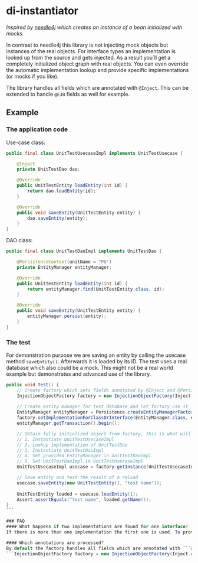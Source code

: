 # di-instantiator
_Inspired by [needle4j](https://github.com/needle4j/needle4j/) which creates an instance of a bean initialized with mocks._

In contrast to needle4j this library is not injecting mock objects but instances of the real objects. For interface types an implementation is looked up from the source and gets injected.
As a result you´ll get a completely initialized object graph with real objects.
You can even override the automatic implementation lookup and provide specific implementations (or mocks if you like).

The library handles all fields which are annotated with ```@Inject```. This can be extended to handle ```@EJB``` fields as well for example.

## Example

### The application code
Use-case class:

```java
public final class UnitTestUsecaseImpl implements UnitTestUsecase {

	@Inject
	private UnitTestDao dao;

	@Override
	public UnitTestEntity loadEntity(int id) {
		return dao.loadEntity(id);
	}

	@Override
	public void saveEntity(UnitTestEntity entity) {
		dao.saveEntity(entity);
	}
}
```

DAO class:
```java
public final class UnitTestDaoImpl implements UnitTestDao {

	@PersistenceContext(unitName = "PU")
	private EntityManager entityManager;

	@Override
	public UnitTestEntity loadEntity(int id) {
		return entityManager.find(UnitTestEntity.class, id);
	}

	@Override
	public void saveEntity(UnitTestEntity entity) {
		entityManager.persist(entity);
	}
}
```

### The test
For demonstration purpose we are saving an entity by calling the usecase method ```saveEntity()```.
Afterwards it is loaded by its ID.
The test uses a real database which also could be a mock.
This might not be a real world example but demonstrates and advanced use of the library.
````java
public void test() {
	// Create factory which sets fields annotated by @Inject and @PersistenceContext
	InjectionObjectFactory factory = new InjectionObjectFactory(Inject.class, PersistenceContext.class);
	
	// Create entity manager for test database and let factory use it
	EntityManager entityManager = Persistence.createEntityManagerFactory("TestPU", null).createEntityManager();
	factory.setImplementationForClassOrInterface(EntityManager.class, entityManager);
	entityManager.getTransaction().begin();

	// Obtain fully initialized object from factory, this is what will happen:
	// 1. Instantiate UnitTestUsecaseImpl
	// 2. Lookup implementation of UnitTestDao
	// 3. Instantiate UnitTestDaoImpl 
	// 4. Set provided EntityManager in UnitTestDaoImpl
	// 5. Set UnitTestDaoImpl in UnitTestUsecaseImpl
	UnitTestUsecaseImpl usecase = factory.getInstance(UnitTestUsecaseImpl.class);

	// Save entity and test the result of a reload
	usecase.saveEntity(new UnitTestEntity(1, "test name"));
	
	UnitTestEntity loaded = usecase.loadEntity(1);
	Assert.assertEquals("test name", loaded.getName());
}
```

### FAQ
#### What happens if two implementations are found for one interface?
If there is more than one implementation the first one is used. To provide a specific implementation use ```factory.setImplementationForClassOrInterface(Class, object)```.

#### Which annotations are processed?
By default the factory handles all fields which are annotated with ```@Inject```. This can be changed by passing additional annotations in the constructor:
```InjectionObjectFactory factory = new InjectionObjectFactory(Inject.class, EJB.class, PersistenceContext.class);```